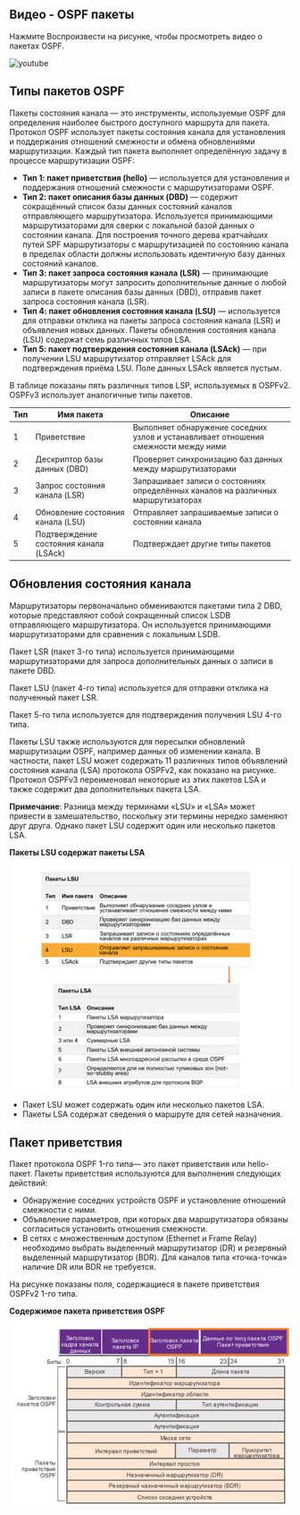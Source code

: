 <!-- 1.2.1 -->
## Видео - OSPF пакеты

Нажмите Воспроизвести на рисунке, чтобы просмотреть видео о пакетах OSPF.

![youtube](https://www.youtube.com/watch?v=EKLYuwycPQM)

<!-- 1.2.2 -->
## Типы пакетов OSPF

Пакеты состояния канала — это инструменты, используемые OSPF для определения наиболее быстрого доступного маршрута для пакета. Протокол OSPF использует пакеты состояния канала для установления и поддержания отношений смежности и обмена обновлениями маршрутизации. Каждый тип пакета выполняет определённую задачу в процессе маршрутизации OSPF:

* **Тип 1: пакет приветствия (hello)**  — используется для установления и поддержания отношений смежности с маршрутизаторами OSPF.
* **Тип 2: пакет описания базы данных (DBD)**  — содержит сокращённый список базы данных состояний каналов отправляющего маршрутизатора. Используется принимающими маршрутизаторами для сверки с локальной базой данных о состоянии канала. Для построения точного дерева кратчайших путей SPF маршрутизаторы с маршрутизацией по состоянию канала в пределах области должны использовать идентичную базу данных состояний каналов.
* **Тип 3: пакет запроса состояния канала (LSR)**  — принимающие маршрутизаторы могут запросить дополнительные данные о любой записи в пакете описания базы данных (DBD), отправив пакет запроса состояния канала (LSR).
* **Тип 4: пакет обновления состояния канала (LSU)**  — используется для отправки отклика на пакеты запроса состояния канала (LSR) и объявления новых данных. Пакеты обновления состояния канала (LSU) содержат семь различных типов LSA.
* **Тип 5: пакет подтверждения состояния канала (LSAck)**  — при получении LSU маршрутизатор отправляет LSAck для подтверждения приёма LSU. Поле данных LSAck является пустым.

В таблице показаны пять различных типов LSP, используемых в OSPFv2. OSPFv3 использует аналогичные типы пакетов.

| **Тип** | **Имя пакета** | **Описание** |
| --- | --- | --- |
| 1 | Приветствие | Выполняет обнаружение соседних узлов и устанавливает отношения смежности между ними |
| 2 | Дескриптор базы данных (DBD) | Проверяет синхронизацию баз данных между маршрутизаторами |
| 3 | Запрос состояния канала (LSR) | Запрашивает записи о состояниях определённых каналов на различных маршрутизаторах |
| 4 | Обновление состояния канала (LSU) | Отправляет запрашиваемые записи о состоянии канала |
| 5 | Подтверждение состояния канала (LSAck) | Подтверждает другие типы пакетов |

<!-- 1.2.3 -->
## Обновления состояния канала

Маршрутизаторы первоначально обмениваются пакетами  типа 2 DBD, которые представляют собой сокращенный список LSDB отправляющего маршрутизатора. Он используется принимающими маршрутизаторами для сравнения с локальным LSDB.

Пакет LSR (пакет 3-го типа) используется принимающими маршрутизаторами для запроса дополнительных данных о записи в пакете DBD.

Пакет LSU (пакет 4-го типа) используется для отправки отклика на полученный пакет LSR.

Пакет 5-го типа используется для подтверждения получения LSU 4-го типа.

Пакеты LSU также используются для пересылки обновлений маршрутизации OSPF, например данных об изменении канала. В частности, пакет LSU может содержать 11 различных типов объявлений состояния канала (LSA) протокола OSPFv2, как показано на рисунке. Протокол OSPFv3 переименовал некоторые из этих пакетов LSA и также содержит два дополнительных пакета LSA.

**Примечание**: Разница между терминами «LSU» и «LSA» может привести в замешательство, поскольку эти термины нередко заменяют друг друга. Однако пакет LSU содержит один или несколько пакетов LSA.

**Пакеты LSU содержат пакеты LSA**

![](./assets/1.2.3.png)
<!-- /courses/ensa-dl/ae8cded0-34fd-11eb-ba19-f1886492e0e4/aeb30470-34fd-11eb-ba19-f1886492e0e4/assets/c5809c10-1c46-11ea-af56-e368b99e9723.svg -->

* Пакет LSU может содержать один или несколько пакетов LSA.
* Пакеты LSA содержат сведения о маршруте для сетей назначения.

<!--
показывает, что OSPFv2 LSU может содержать один или несколько различных типов LSAs
-->

<!-- 1.2.4 -->
## Пакет приветствия

Пакет протокола OSPF 1-го типа— это пакет приветствия или hello-пакет. Пакеты приветствия используются для выполнения следующих действий:

* Обнаружение соседних устройств OSPF и установление отношений смежности с ними.
* Объявление параметров, при которых два маршрутизатора обязаны согласиться установить отношения смежности.
* В сетях с множественным доступом (Ethernet и Frame Relay) необходимо выбрать выделенный маршрутизатор (DR) и резервный выделенный маршрутизатор (BDR). Для каналов типа «точка-точка» наличие DR или BDR не требуется.

На рисунке показаны поля, содержащиеся в пакете приветствия OSPFv2 1-го типа.

**Содержимое пакета приветствия OSPF**

![](./assets/1.2.4.png)
<!-- /courses/ensa-dl/ae8cded0-34fd-11eb-ba19-f1886492e0e4/aeb30470-34fd-11eb-ba19-f1886492e0e4/assets/c5815f61-1c46-11ea-af56-e368b99e9723.svg -->

<!--
показывает диаграмму содержимой/полей пакета «Hello» OSPFv2
-->

<!-- 1.2.5 -->
<!-- quiz -->

